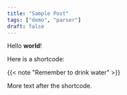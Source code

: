 ```yaml
---
title: "Sample Post"
tags: ["demo", "parser"]
draft: false
---
```


Hello **world**!

Here is a shortcode:

{{< note "Remember to drink water" >}}

More text after the shortcode.
